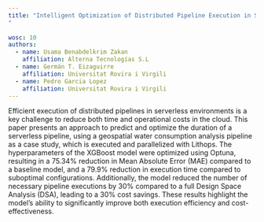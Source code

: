 ```yaml
---
title: "Intelligent Optimization of Distributed Pipeline Execution in Serverless Platforms: A Predictive Model Approach
"
 
wosc: 10
authors:
  - name: Usama Benabdelkrim Zakan
    affiliation: Alterna Tecnologías S.L
  - name: Germán T. Eizaguirre
    affiliation: Universitat Rovira i Virgili
  - name: Pedro Garcia Lopez 
    affiliation: Universitat Rovira i Virgili
---
```


Efficient execution of distributed pipelines in serverless environments is a key challenge to reduce both time and operational costs in the cloud. This paper presents an approach to predict and optimize the duration of a serverless pipeline, using a geospatial water consumption analysis pipeline as a case study, which is executed and parallelized with Lithops. The hyperparameters of the XGBoost model were optimized using Optuna, resulting in a 75.34% reduction in Mean Absolute Error (MAE) compared to a baseline model, and a 79.9% reduction in execution time compared to suboptimal configurations. Additionally, the model reduced the number of necessary pipeline executions by 30% compared to a full Design Space Analysis (DSA), leading to a 30% cost savings. These results highlight the model’s ability to significantly improve both execution efficiency and cost-effectiveness.